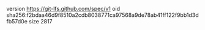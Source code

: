 version https://git-lfs.github.com/spec/v1
oid sha256:f2bdaa46d9f8510a2cdb8038771ca97568a9de78ab41ff122f9bb1d3dfb57d0e
size 2817
